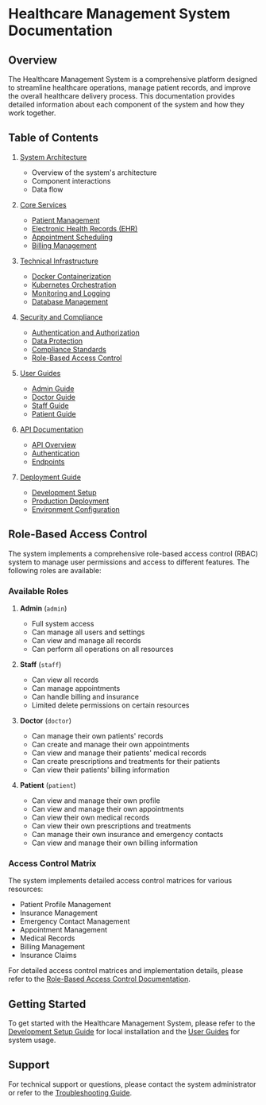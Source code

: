 # Healthcare Management System Documentation

## Overview
The Healthcare Management System is a comprehensive platform designed to streamline healthcare operations, manage patient records, and improve the overall healthcare delivery process. This documentation provides detailed information about each component of the system and how they work together.

## Table of Contents

1. [System Architecture](Architecture.md)
   - Overview of the system's architecture
   - Component interactions
   - Data flow

2. [Core Services](services/README.md)
   - [Patient Management](services/patient_management.md)
   - [Electronic Health Records (EHR)](services/ehr.md)
   - [Appointment Scheduling](services/appointment.md)
   - [Billing Management](services/billing.md)

3. [Technical Infrastructure](infrastructure/README.md)
   - [Docker Containerization](infrastructure/docker.md)
   - [Kubernetes Orchestration](infrastructure/kubernetes.md)
   - [Monitoring and Logging](infrastructure/monitoring.md)
   - [Database Management](infrastructure/database.md)

4. [Security and Compliance](security/README.md)
   - [Authentication and Authorization](security/auth.md)
   - [Data Protection](security/data_protection.md)
   - [Compliance Standards](security/compliance.md)
   - [Role-Based Access Control](security/role_based_access.md)

5. [User Guides](user_guides/README.md)
   - [Admin Guide](user_guides/admin.md)
   - [Doctor Guide](user_guides/doctor.md)
   - [Staff Guide](user_guides/staff.md)
   - [Patient Guide](user_guides/patient.md)

6. [API Documentation](api/README.md)
   - [API Overview](api/overview.md)
   - [Authentication](api/authentication.md)
   - [Endpoints](api/endpoints.md)

7. [Deployment Guide](deployment/README.md)
   - [Development Setup](deployment/development.md)
   - [Production Deployment](deployment/production.md)
   - [Environment Configuration](deployment/environment.md)

<div style="page-break-after: always;"></div>

## Role-Based Access Control

The system implements a comprehensive role-based access control (RBAC) system to manage user permissions and access to different features. The following roles are available:

### Available Roles

1. **Admin** (`admin`)
   - Full system access
   - Can manage all users and settings
   - Can view and manage all records
   - Can perform all operations on all resources

2. **Staff** (`staff`)
   - Can view all records
   - Can manage appointments
   - Can handle billing and insurance
   - Limited delete permissions on certain resources

3. **Doctor** (`doctor`)
   - Can manage their own patients' records
   - Can create and manage their own appointments
   - Can view and manage their patients' medical records
   - Can create prescriptions and treatments for their patients
   - Can view their patients' billing information

4. **Patient** (`patient`)
   - Can view and manage their own profile
   - Can view and manage their own appointments
   - Can view their own medical records
   - Can view their own prescriptions and treatments
   - Can manage their own insurance and emergency contacts
   - Can view and manage their own billing information

<div style="page-break-after: always;"></div>

### Access Control Matrix

The system implements detailed access control matrices for various resources:

- Patient Profile Management
- Insurance Management
- Emergency Contact Management
- Appointment Management
- Medical Records
- Billing Management
- Insurance Claims

For detailed access control matrices and implementation details, please refer to the [Role-Based Access Control Documentation](role_based_access.md).

## Getting Started
To get started with the Healthcare Management System, please refer to the [Development Setup Guide](deployment/development.md) for local installation and the [User Guides](user_guides/README.md) for system usage.

## Support
For technical support or questions, please contact the system administrator or refer to the [Troubleshooting Guide](troubleshooting.md).